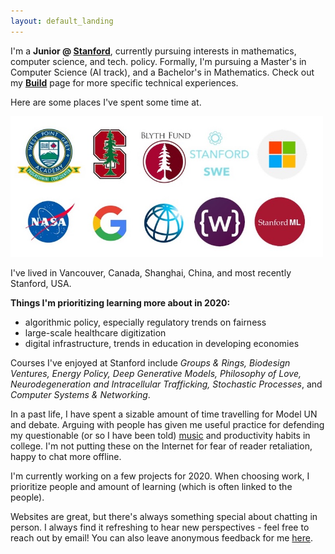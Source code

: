 ```yaml
---
layout: default_landing
---
```


I'm a **Junior @ [Stanford](https://profiles.stanford.edu/eva-zhang)**, currently pursuing interests in mathematics, computer science, and tech. policy. Formally, I'm pursuing a Master's in Computer Science (AI track), and a Bachelor's in Mathematics. Check out my **[Build](https://evazhang.com/build)** page for more specific technical experiences.

Here are some places I've spent some time at. 

<img src="images/Presentation1.jpg" width="500"/>

I've lived in Vancouver, Canada, Shanghai, China, and most recently Stanford, USA. 

**Things I'm prioritizing learning more about in 2020:** 

- algorithmic policy, especially regulatory trends on fairness
- large-scale healthcare digitization 
- digital infrastructure, trends in education in developing economies 

Courses I've enjoyed at Stanford include *Groups & Rings, Biodesign Ventures, Energy Policy, Deep Generative Models, Philosophy of Love, Neurodegeneration and Intracellular Trafficking, Stochastic Processes*, and *Computer Systems & Networking*. 

In a past life, I have spent a sizable amount of time travelling for Model UN and debate. Arguing with people has given me useful practice for defending my questionable (or so I have been told) [music](https://open.spotify.com/user/evazhung?si=zAJdV4WNRiWQr3CUW8qswQ) and productivity habits in college. I'm not putting these on the Internet for fear of reader retaliation, happy to chat more offline. 

I'm currently working on a few projects for 2020. When choosing work, I prioritize people and amount of learning (which is often linked to the people). 

Websites are great, but there's always something special about chatting in person. I always find it refreshing to hear new perspectives - feel free to reach out by email! You can also leave anonymous feedback for me [here](https://evazhang.com/feedback).